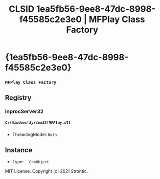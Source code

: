 ﻿---
title: "CLSID 1ea5fb56-9ee8-47dc-8998-f45585c2e3e0 | MFPlay Class Factory"
excerpt: What is COM-Object CLSID 1ea5fb56-9ee8-47dc-8998-f45585c2e3e0?
---

# {1ea5fb56-9ee8-47dc-8998-f45585c2e3e0}

### `MFPlay Class Factory`

## Registry


### InprocServer32

##### `C:\Windows\System32\MFPlay.dll`
* ThreadingModel: `Both`

## Instance

* Type: `__ComObject`

MIT License. Copyright (c) 2021 Strontic.


